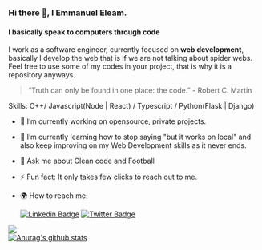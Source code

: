 ### Hi there 👋, I Emmanuel Eleam.
#### I basically speak to computers through code

I work as a software engineer, currently focused on __web development__, basically I develop the web that is if we are not talking about spider webs.  
Feel free to use some of my codes in your project, that is why it is a repository anyways.

> “Truth can only be found in one place: the code.” -  Robert C. Martin

Skills: C++/ Javascript(Node | React) / Typescript / Python(Flask | Django)


- 🔭 I’m currently working on opensource, private projects.
- 🌱 I’m currently learning how to stop saying "but it works on local" and also keep improving on my Web Development skills as it never ends.
- 💬 Ask me about Clean code and Football
- ⚡ Fun fact: It only takes few clicks to reach out to me.
- 🌍 How to reach me:  

  [![Linkedin Badge](https://img.shields.io/badge/linkedin-%230077B5.svg?&style=for-the-badge&logo=linkedin&logoColor=white&link=https://www.linkedin.com/in/emmanuel-eleam/)](https://www.linkedin.com/in/emmanuel-eleam/)
  [![Twitter Badge](https://img.shields.io/badge/twitter-%231DA1F2.svg?&style=for-the-badge&logo=twitter&logoColor=white&link=https://twitter.com/e_eleam)](https://twitter.com/e_eleam)
<!--
**Frost199/Frost199** is a ✨ _special_ ✨ repository because its `README.md` (this file) appears on your GitHub profile.

Here are some ideas to get you started:
- 🌱 I’m currently learning ...
- 👯 I’m looking to collaborate on ...
- 🤔 I’m looking for help with ...
- 💬 Ask me about ...
- 📫 How to reach me: ...
- 😄 Pronouns: ...
- ⚡ Fun fact: ...
-->
![](https://komarev.com/ghpvc/?username=Frost199&color=brightgreen)   
[![Anurag's github stats](https://github-readme-stats.vercel.app/api?username=Frost199)](https://github.com/anuraghazra/github-readme-stats)

